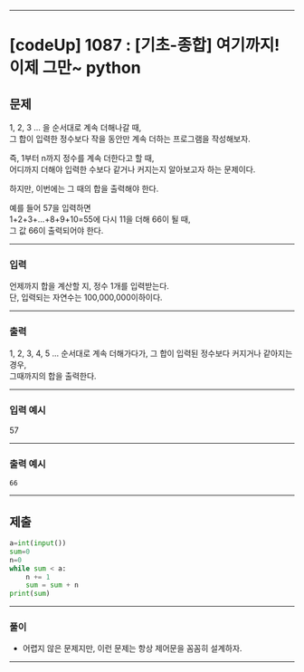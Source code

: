 
---

# [codeUp] 1087 : [기초-종합] 여기까지! 이제 그만~ python


## 문제
1, 2, 3 ... 을 순서대로 계속 더해나갈 때,   
그 합이 입력한 정수보다 작을 동안만 계속 더하는 프로그램을 작성해보자.

즉, 1부터 n까지 정수를 계속 더한다고 할 때,     
어디까지 더해야 입력한 수보다 같거나 커지는지 알아보고자 하는 문제이다.

하지만, 이번에는 그 때의 합을 출력해야 한다.

예를 들어 57을 입력하면     
1+2+3+...+8+9+10=55에 다시 11을 더해 66이 될 때,        
그 값 66이 출력되어야 한다.



---
### 입력 

언제까지 합을 계산할 지, 정수 1개를 입력받는다.     
단, 입력되는 자연수는 100,000,000이하이다.





---
### 출력   

1, 2, 3, 4, 5 ... 순서대로 계속 더해가다가, 그 합이 입력된 정수보다 커지거나 같아지는 경우,     
그때까지의 합을 출력한다.



---
### 입력 예시

57

---
### 출력 예시
```
66
```
---
제출
---
```python
a=int(input())
sum=0
n=0
while sum < a:
    n += 1
    sum = sum + n
print(sum)
```



---
### 풀이
* 어렵지 않은 문제지만, 이런 문제는 항상 제어문을 꼼꼼히 설계하자. 
---
